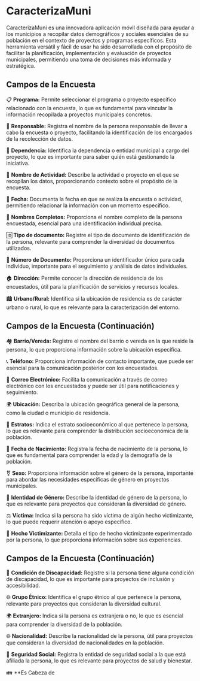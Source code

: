 # CaracterizaMuni

CaracterizaMuni es una innovadora aplicación móvil diseñada para ayudar a los municipios a recopilar datos demográficos y sociales esenciales de su población en el contexto de proyectos y programas específicos. Esta herramienta versátil y fácil de usar ha sido desarrollada con el propósito de facilitar la planificación, implementación y evaluación de proyectos municipales, permitiendo una toma de decisiones más informada y estratégica.

## Campos de la Encuesta

📋 **Programa:** Permite seleccionar el programa o proyecto específico relacionado con la encuesta, lo que es fundamental para vincular la información recopilada a proyectos municipales concretos.

👤 **Responsable:** Registra el nombre de la persona responsable de llevar a cabo la encuesta o proyecto, facilitando la identificación de los encargados de la recolección de datos.

🏢 **Dependencia:** Identifica la dependencia o entidad municipal a cargo del proyecto, lo que es importante para saber quién está gestionando la iniciativa.

📝 **Nombre de Actividad:** Describe la actividad o proyecto en el que se recopilan los datos, proporcionando contexto sobre el propósito de la encuesta.

📅 **Fecha:** Documenta la fecha en que se realiza la encuesta o actividad, permitiendo relacionar la información con un momento específico.

👤 **Nombres Completos:** Proporciona el nombre completo de la persona encuestada, esencial para una identificación individual precisa.

🆔 **Tipo de documento:** Registre el tipo de documento de identificación de la persona, relevante para comprender la diversidad de documentos utilizados.

🔢 **Número de Documento:** Proporciona un identificador único para cada individuo, importante para el seguimiento y análisis de datos individuales.

🏠 **Dirección:** Permite conocer la dirección de residencia de los encuestados, útil para la planificación de servicios y recursos locales.

🏙️ **Urbano/Rural:** Identifica si la ubicación de residencia es de carácter urbano o rural, lo que es relevante para la caracterización del entorno.

## Campos de la Encuesta (Continuación)

🏘️ **Barrio/Vereda:** Registre el nombre del barrio o vereda en la que reside la persona, lo que proporciona información sobre la ubicación específica.

📞 **Teléfono:** Proporciona información de contacto importante, que puede ser esencial para la comunicación posterior con los encuestados.

📧 **Correo Electrónico:** Facilita la comunicación a través de correo electrónico con los encuestados y puede ser útil para notificaciones y seguimiento.

🌍 **Ubicación:** Describa la ubicación geográfica general de la persona, como la ciudad o municipio de residencia.

💼 **Estratos:** Indica el estrato socioeconómico al que pertenece la persona, lo que es relevante para comprender la distribución socioeconómica de la población.

🎂 **Fecha de Nacimiento:** Registra la fecha de nacimiento de la persona, lo que es fundamental para comprender la edad y la demografía de la población.

⚧️ **Sexo:** Proporciona información sobre el género de la persona, importante para abordar las necesidades específicas de género en proyectos municipales.

🚻 **Identidad de Género:** Describe la identidad de género de la persona, lo que es relevante para proyectos que consideran la diversidad de género.

⚖️ **Víctima:** Indica si la persona ha sido víctima de algún hecho victimizante, lo que puede requerir atención o apoyo específico.

🔗 **Hecho Victimizante:** Detalla el tipo de hecho victimizante experimentado por la persona, lo que proporciona información sobre sus experiencias.

## Campos de la Encuesta (Continuación)

🦽 **Condición de Discapacidad:** Registre si la persona tiene alguna condición de discapacidad, lo que es importante para proyectos de inclusión y accesibilidad.

🌐 **Grupo Étnico:** Identifica el grupo étnico al que pertenece la persona, relevante para proyectos que consideran la diversidad cultural.

🌍 **Extranjero:** Indica si la persona es extranjera o no, lo que es esencial para comprender la diversidad de la población.

🌐 **Nacionalidad:** Describe la nacionalidad de la persona, útil para proyectos que consideran la diversidad de nacionalidades en la población.

💼 **Seguridad Social:** Registra la entidad de seguridad social a la que está afiliada la persona, lo que es relevante para proyectos de salud y bienestar.

👪 **Es Cabeza de

